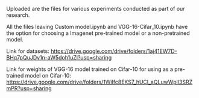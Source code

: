 Uploaded are the files for various experiments conducted as part of our research.

All the files leaving Custom model.ipynb and VGG-16-Cifar_10.ipynb have the option for choosing a Imagenet pre-trained model or a non-pretrained model.

Link for datasets:
https://drive.google.com/drive/folders/1aj41EW7D-BHq7pQuJDv1n-aW5doh1uZl?usp=sharing

Link for weights of VGG-16 model trained on Cifar-10 for using as a pre-trained model on Cifar-10:
https://drive.google.com/drive/folders/1WiIfc8EKS7_hUCl_aQLuwWpIl3SRZmPR?usp=sharing